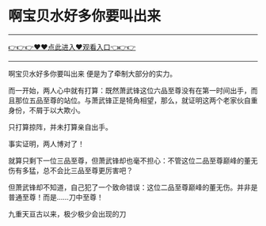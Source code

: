 # 啊宝贝水好多你要叫出来

<hr/> <a href="https://github.com/kiuhd/dfrw/issues/1">👉👉👉♥♥点此进入♥观看入口👈👉👉</a><hr/>

啊宝贝水好多你要叫出来
便是为了牵制大部分的实力。

而一开始，两人心中就有打算：既然萧武锋这位六品至尊没有在第一时间出手，而且那位五品至尊的站位。与萧武锋正是犄角相望，那么，就证明这两个老家伙自重身份，不屑于以大欺小。

只打算掠阵，并未打算亲自出手。

事实证明，两人博对了！

就算只剩下一位三品至尊，但萧武锋却也毫不担心：不管这位二品至尊巅峰的董无伤有多猛，总不会比三品至尊更厉害吧？

但萧武锋却不知道，自己犯了一个致命错误：这位二品至尊巅峰的董无伤。并非是普通至尊！而是……刀中至尊！

九重天亘古以来，极少极少会出现的刀
